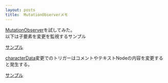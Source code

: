 ```yaml
---
layout: posts
title:  MutationObserverメモ 
---
```

[MutationObserver](https://developer.mozilla.org/en/docs/Web/API/MutationObserver)を試してみた。       
以下は子要素を変更を監視するサンプル         
        
[サンプル](http://jsdo.it/38elements/MutationObserver-subtree)      
        
[characterData](https://developer.mozilla.org/en/docs/Web/API/CharacterData)変更でのトリガーはコメントやテキストNodeの内容を変更すると発生する。       
        
[サンプル](http://jsdo.it/38elements/MutationObserver-type-CharacterData)      
        
